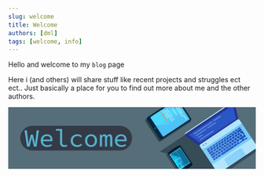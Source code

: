 ```yaml
---
slug: welcome
title: Welcome
authors: [dml]
tags: [welcome, info]
---
```


Hello and welcome to my `blog` page

Here i (and others) will share stuff like recent projects and struggles ect ect.. 
Just basically a place for you to find out more about me and the other authors.


![Blog Banner](./img_code.jpg)




